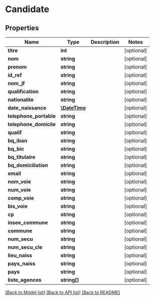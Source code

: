 # Candidate

## Properties
Name | Type | Description | Notes
------------ | ------------- | ------------- | -------------
**titre** | **int** |  | [optional] 
**nom** | **string** |  | [optional] 
**prenom** | **string** |  | [optional] 
**id_ref** | **string** |  | [optional] 
**nom_jf** | **string** |  | [optional] 
**qualification** | **string** |  | [optional] 
**nationalite** | **string** |  | [optional] 
**date_naissance** | [**\DateTime**](\DateTime.md) |  | [optional] 
**telephone_portable** | **string** |  | [optional] 
**telephone_domicile** | **string** |  | [optional] 
**qualif** | **string** |  | [optional] 
**bq_iban** | **string** |  | [optional] 
**bq_bic** | **string** |  | [optional] 
**bq_titulaire** | **string** |  | [optional] 
**bq_domiciliation** | **string** |  | [optional] 
**email** | **string** |  | [optional] 
**nom_voie** | **string** |  | [optional] 
**num_voie** | **string** |  | [optional] 
**comp_voie** | **string** |  | [optional] 
**bis_voie** | **string** |  | [optional] 
**cp** | **string** |  | [optional] 
**insee_commune** | **string** |  | [optional] 
**commune** | **string** |  | [optional] 
**num_secu** | **string** |  | [optional] 
**num_secu_cle** | **string** |  | [optional] 
**lieu_naiss** | **string** |  | [optional] 
**pays_naiss** | **string** |  | [optional] 
**pays** | **string** |  | [optional] 
**liste_agences** | **string[]** |  | [optional] 

[[Back to Model list]](../../README.md#documentation-for-models) [[Back to API list]](../../README.md#documentation-for-api-endpoints) [[Back to README]](../../README.md)

